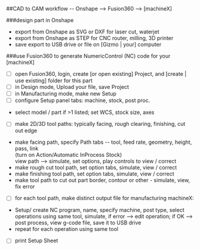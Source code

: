 ##CAD to CAM workflow -- Onshape --> Fusion360 --> [machineX]

###design part in Onshape
-	export from Onshape as SVG or DXF for laser cut, waterjet
-	export from Onshape as STEP for CNC router, milling, 3D printer
-	save export to USB drive or file on [Gizmo | your] computer

###use Fusion360 to generate NumericControl (NC) code for your [machineX]
- [ ] open Fusion360, login, create [or open existing] Project,
and [create | use existing] folder for this part
- [ ] in Design mode, Upload your file, save Project
- [ ] in Manufacturing mode, make new Setup
- [ ] configure Setup panel tabs:  machine, stock, post proc.
 - select model / part if >1 listed; set WCS, stock size, axes
- [ ] make 2D/3D tool paths: typically facing, rough clearing, finishing, cut out edge

 - make facing path, specify Path tabs -- tool, feed rate, geometry, height, pass, link <br>(turn on Action/Automatic InProcess Stock)
<br>view path --> simulate, set options, play controls to view / correct
 - make rough cut tool path, set option tabs, simulate, view / correct
 - make finishing tool path, set option tabs, simulate, view / correct
 - make tool path to cut out part border, contour or other - simulate, view, fix error

- [ ] for each tool path, make distinct output file for manufacturing machineX:
 - Setup/ create NC program, name, specify machine, post type, select
   operations using same tool, simulate, if error --> edit operation;
	  if OK --> post process, view g-code file, save it to USB drive
 - repeat for each operation using same tool	

- [ ]   print Setup Sheet	
	
	
		
	